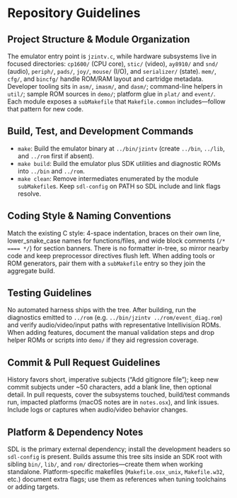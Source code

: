 # Repository Guidelines

## Project Structure & Module Organization
The emulator entry point is `jzintv.c`, while hardware subsystems live in focused directories: `cp1600/` (CPU core), `stic/` (video), `ay8910/` and `snd/` (audio), `periph/`, `pads/`, `joy/`, `mouse/` (I/O), and `serializer/` (state). `mem/`, `cfg/`, and `bincfg/` handle ROM/RAM layout and cartridge metadata. Developer tooling sits in `asm/`, `imasm/`, and `dasm/`; command-line helpers in `util/`; sample ROM sources in `demo/`; platform glue in `plat/` and `event/`. Each module exposes a `subMakefile` that `Makefile.common` includes—follow that pattern for new code.

## Build, Test, and Development Commands
- `make`: Build the emulator binary at `../bin/jzintv` (create `../bin`, `../lib`, and `../rom` first if absent).
- `make build`: Build the emulator plus SDK utilities and diagnostic ROMs into `../bin` and `../rom`.
- `make clean`: Remove intermediates enumerated by the module `subMakefile`s.
Keep `sdl-config` on PATH so SDL include and link flags resolve.

## Coding Style & Naming Conventions
Match the existing C style: 4-space indentation, braces on their own line, lower_snake_case names for functions/files, and wide block comments (`/* ==== */`) for section banners. There is no formatter in-tree, so mirror nearby code and keep preprocessor directives flush left. When adding tools or ROM generators, pair them with a `subMakefile` entry so they join the aggregate build.

## Testing Guidelines
No automated harness ships with the tree. After building, run the diagnostics emitted to `../rom` (e.g. `../bin/jzintv ../rom/event_diag.rom`) and verify audio/video/input paths with representative Intellivision ROMs. When adding features, document the manual validation steps and drop helper ROMs or scripts into `demo/` if they aid regression coverage.

## Commit & Pull Request Guidelines
History favors short, imperative subjects (“Add gitignore file”); keep new commit subjects under ~50 characters, add a blank line, then optional detail. In pull requests, cover the subsystems touched, build/test commands run, impacted platforms (macOS notes are in `notes.osx`), and link issues. Include logs or captures when audio/video behavior changes.

## Platform & Dependency Notes
SDL is the primary external dependency; install the development headers so `sdl-config` is present. Builds assume this tree sits inside an SDK root with sibling `bin/`, `lib/`, and `rom/` directories—create them when working standalone. Platform-specific makefiles (`Makefile.osx_unix`, `Makefile.w32`, etc.) document extra flags; use them as references when tuning toolchains or adding targets.
